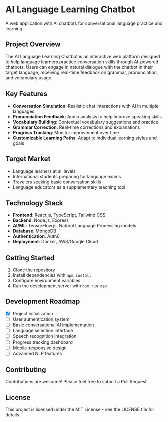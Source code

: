 # AI Language Learning Chatbot

A web application with AI chatbots for conversational language practice and learning.

## Project Overview

The AI Language Learning Chatbot is an interactive web platform designed to help language learners practice conversation skills through AI-powered chatbots. Users can engage in natural dialogue with the chatbot in their target language, receiving real-time feedback on grammar, pronunciation, and vocabulary usage.

## Key Features

- **Conversation Simulation**: Realistic chat interactions with AI in multiple languages
- **Pronunciation Feedback**: Audio analysis to help improve speaking skills
- **Vocabulary Building**: Contextual vocabulary suggestions and practice
- **Grammar Correction**: Real-time corrections and explanations
- **Progress Tracking**: Monitor improvement over time
- **Customizable Learning Paths**: Adapt to individual learning styles and goals

## Target Market

- Language learners at all levels
- International students preparing for language exams
- Travelers seeking basic conversation skills
- Language educators as a supplementary teaching tool

## Technology Stack

- **Frontend**: React.js, TypeScript, Tailwind CSS
- **Backend**: Node.js, Express
- **AI/ML**: TensorFlow.js, Natural Language Processing models
- **Database**: MongoDB
- **Authentication**: Auth0
- **Deployment**: Docker, AWS/Google Cloud

## Getting Started

1. Clone the repository
2. Install dependencies with `npm install`
3. Configure environment variables
4. Run the development server with `npm run dev`

## Development Roadmap

- [x] Project initialization
- [ ] User authentication system
- [ ] Basic conversational AI implementation
- [ ] Language selection interface
- [ ] Speech recognition integration
- [ ] Progress tracking dashboard
- [ ] Mobile-responsive design
- [ ] Advanced NLP features

## Contributing

Contributions are welcome! Please feel free to submit a Pull Request.

## License

This project is licensed under the MIT License - see the LICENSE file for details.